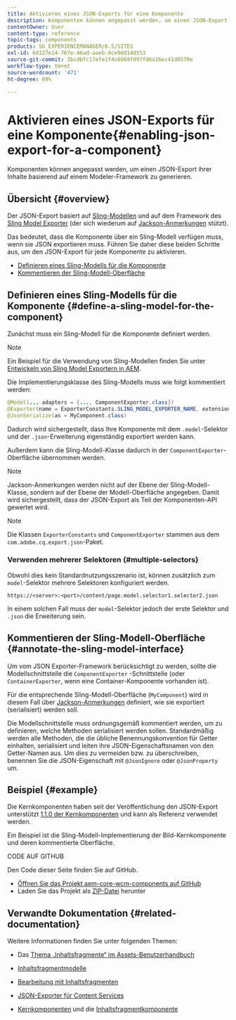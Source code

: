 ```yaml
---
title: Aktivieren eines JSON-Exports für eine Komponente
description: Komponenten können angepasst werden, um einen JSON-Export ihrer Inhalte basierend auf einem Modeler-Framework zu generieren.
contentOwner: User
content-type: reference
topic-tags: components
products: SG_EXPERIENCEMANAGER/6.5/SITES
exl-id: 6d127e14-767e-46ad-aaeb-0ce9dd14d553
source-git-commit: 3bcdbfc17efe1f4c6069fd97fd6a16ec41d0579e
workflow-type: tm+mt
source-wordcount: '471'
ht-degree: 69%

---
```


# Aktivieren eines JSON-Exports für eine Komponente{#enabling-json-export-for-a-component}

Komponenten können angepasst werden, um einen JSON-Export ihrer Inhalte basierend auf einem Modeler-Framework zu generieren.

## Übersicht {#overview}

Der JSON-Export basiert auf [Sling-Modellen](https://sling.apache.org/documentation/bundles/models.html) und auf dem Framework des [Sling Model Exporter](https://sling.apache.org/documentation/bundles/models.html#exporter-framework-since-130) (der sich wiederum auf [Jackson-Anmerkungen](https://github.com/FasterXML/jackson-annotations/wiki/Jackson-Annotations) stützt).

Das bedeutet, dass die Komponente über ein Sling-Modell verfügen muss, wenn sie JSON exportieren muss. Führen Sie daher diese beiden Schritte aus, um den JSON-Export für jede Komponente zu aktivieren.

* [Definieren eines Sling-Modells für die Komponente](/help/sites-developing/json-exporter-components.md#define-a-sling-model-for-the-component)
* [Kommentieren der Sling-Modell-Oberfläche](#annotate-the-sling-model-interface)

## Definieren eines Sling-Modells für die Komponente {#define-a-sling-model-for-the-component}

Zunächst muss ein Sling-Modell für die Komponente definiert werden.

>[!NOTE]
>
>Ein Beispiel für die Verwendung von Sling-Modellen finden Sie unter [Entwickeln von Sling Model Exportern in AEM](https://experienceleague.adobe.com/docs/experience-manager-learn/foundation/development/develop-sling-model-exporter.html?lang=de).

Die Implementierungsklasse des Sling-Modells muss wie folgt kommentiert werden:

```java
@Model(... adapters = {..., ComponentExporter.class})
@Exporter(name = ExporterConstants.SLING_MODEL_EXPORTER_NAME, extensions = ExporterConstants.SLING_MODEL_EXTENSION)
@JsonSerialize(as = MyComponent.class)
```

Dadurch wird sichergestellt, dass Ihre Komponente mit dem `.model`-Selektor und der `.json`-Erweiterung eigenständig exportiert werden kann.

Außerdem kann die Sling-Modell-Klasse dadurch in der `ComponentExporter`-Oberfläche übernommen werden.

>[!NOTE]
>
>Jackson-Anmerkungen werden nicht auf der Ebene der Sling-Modell-Klasse, sondern auf der Ebene der Modell-Oberfläche angegeben. Damit wird sichergestellt, dass der JSON-Export als Teil der Komponenten-API gewertet wird.

>[!NOTE]
>
>Die Klassen `ExporterConstants` und `ComponentExporter` stammen aus dem `com.adobe.cq.export.json`-Paket.

### Verwenden mehrerer Selektoren {#multiple-selectors}

Obwohl dies kein Standardnutzungsszenario ist, können zusätzlich zum `model`-Selektor mehrere Selektoren konfiguriert werden.

```
https://<server>:<port>/content/page.model.selector1.selector2.json
```

In einem solchen Fall muss der `model`-Selektor jedoch der erste Selektor und `.json` die Erweiterung sein.

## Kommentieren der Sling-Modell-Oberfläche {#annotate-the-sling-model-interface}

Um vom JSON Exporter-Framework berücksichtigt zu werden, sollte die Modellschnittstelle die `ComponentExporter` -Schnittstelle (oder `ContainerExporter`, wenn eine Container-Komponente vorhanden ist).

Für die entsprechende Sling-Modell-Oberfläche (`MyComponent`) wird in diesem Fall über [Jackson-Anmerkungen](https://github.com/FasterXML/jackson-annotations/wiki/Jackson-Annotations) definiert, wie sie exportiert (serialisiert) werden soll.

Die Modellschnittstelle muss ordnungsgemäß kommentiert werden, um zu definieren, welche Methoden serialisiert werden sollen. Standardmäßig werden alle Methoden, die die übliche Benennungskonvention für Getter einhalten, serialisiert und leiten ihre JSON-Eigenschaftsnamen von den Getter-Namen aus. Um dies zu vermeiden bzw. zu überschreiben, benennen Sie die JSON-Eigenschaft mit `@JsonIgnore` oder `@JsonProperty` um.

## Beispiel {#example}

Die Kernkomponenten haben seit der Veröffentlichung den JSON-Export unterstützt [1.1.0 der Kernkomponenten](https://experienceleague.adobe.com/docs/experience-manager-core-components/using/introduction.html?lang=de) und kann als Referenz verwendet werden.

Ein Beispiel ist die Sling-Modell-Implementierung der Bild-Kernkomponente und deren kommentierte Oberfläche.

CODE AUF GITHUB

Den Code dieser Seite finden Sie auf GitHub.

* [Öffnen Sie das Projekt aem-core-wcm-components auf GitHub](https://github.com/Adobe-Marketing-Cloud/aem-core-wcm-components)
* Laden Sie das Projekt als [ZIP-Datei](https://github.com/Adobe-Marketing-Cloud/aem-core-wcm-components/archive/master.zip) herunter

## Verwandte Dokumentation {#related-documentation}

Weitere Informationen finden Sie unter folgenden Themen:

* Das [Thema „Inhaltsfragmente“ im Assets-Benutzerhandbuch](https://helpx.adobe.com/de/experience-manager/6-4/assets/user-guide.html?topic=/experience-manager/6-4/assets/morehelp/content-fragments.ug.js)

* [Inhaltsfragmentmodelle](/help/assets/content-fragments/content-fragments-models.md)
* [Bearbeitung mit Inhaltsfragmenten](/help/sites-authoring/content-fragments.md)
* [JSON-Exporter für Content Services](/help/sites-developing/json-exporter.md)
* [Kernkomponenten](https://experienceleague.adobe.com/docs/experience-manager-core-components/using/introduction.html?lang=de) und die [Inhaltsfragmentkomponente](https://helpx.adobe.com/de/experience-manager/core-components/using/content-fragment-component.html)
